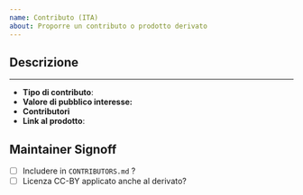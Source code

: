 ```yaml
---
name: Contributo (ITA)
about: Proporre un contributo o prodotto derivato
---
```


<!--
Grazie per la vostra interesse in questo repo.
Secondo la licenza applicata ai dati (CC-BY-4.0)
Pull request template per proporre l'inclusione di un prodotto derivato dei dati presenti nel repo.

-->

## Descrizione

<!--
Fornite una breve descrizione del vostro contributo.
-->

---

- **Tipo di contributo**: <!-- Che tipo di contributo è? e.g. rielaborazione dati, nuova visualizazzione, prodotto scientifico, ecc. -->
- **Valore di pubblico interesse:** <!-- nella vostra stima, in che modo questo contributo aggiunge al valore pubblico di questo repo? -->
- **Contributori** <!-- elenco di persone (github username / email) che hanno partecipato, in che misura, se vanno aggiunti a CONTRIBUTORS -->
- **Link al prodotto**: <!-- fornite un link al prodotto -->

## Maintainer Signoff

<!-- per maintainer -->

- [ ] Includere in `CONTRIBUTORS.md` ?
- [ ] Licenza CC-BY applicato anche al derivato?

